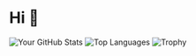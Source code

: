 # Hi 👋

![Your GitHub Stats](https://github-readme-stats.vercel.app/api?username=Aza3l01&show_icons=true&theme=radical)
![Top Languages](https://github-readme-stats.vercel.app/api/top-langs/?username=Aza3l01&layout=compact&theme=radical)
![Trophy](https://github-profile-trophy.vercel.app/?username=Aza3l01&theme=radical)
